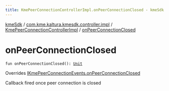 ```yaml
---
title: KmePeerConnectionControllerImpl.onPeerConnectionClosed - kmeSdk
---
```


[kmeSdk](../../index.html) / [com.kme.kaltura.kmesdk.controller.impl](../index.html) / [KmePeerConnectionControllerImpl](index.html) / [onPeerConnectionClosed](./on-peer-connection-closed.html)

# onPeerConnectionClosed

`fun onPeerConnectionClosed(): `[`Unit`](https://kotlinlang.org/api/latest/jvm/stdlib/kotlin/-unit/index.html)

Overrides [IKmePeerConnectionEvents.onPeerConnectionClosed](../../com.kme.kaltura.kmesdk.webrtc.peerconnection/-i-kme-peer-connection-events/on-peer-connection-closed.html)

Callback fired once peer connection is closed

